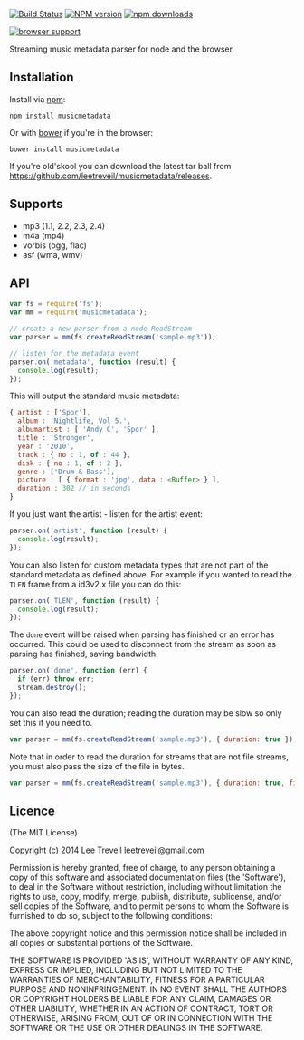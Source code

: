 [![Build Status][travis-image]][travis-url] [![NPM version][npm-image]][npm-url] [![npm downloads][npm-downloads-image]][npm-url]

[![browser support][testling-image]][testling-url]

Streaming music metadata parser for node and the browser.

Installation
------------
Install via [npm](http://npmjs.org):

```
npm install musicmetadata
```

Or with [bower](http://bower.io) if you're in the browser:

```
bower install musicmetadata
```

If you're old'skool you can download the latest tar ball from https://github.com/leetreveil/musicmetadata/releases.


Supports
-----------------
* mp3 (1.1, 2.2, 2.3, 2.4)
* m4a (mp4)
* vorbis (ogg, flac)
* asf (wma, wmv)


API
-----------------
```javascript
var fs = require('fs');
var mm = require('musicmetadata');

// create a new parser from a node ReadStream
var parser = mm(fs.createReadStream('sample.mp3'));

// listen for the metadata event
parser.on('metadata', function (result) {
  console.log(result);
});
```

This will output the standard music metadata:

```javascript
{ artist : ['Spor'],
  album : 'Nightlife, Vol 5.',
  albumartist : [ 'Andy C', 'Spor' ],
  title : 'Stronger',
  year : '2010',
  track : { no : 1, of : 44 },
  disk : { no : 1, of : 2 },
  genre : ['Drum & Bass'],
  picture : [ { format : 'jpg', data : <Buffer> } ],
  duration : 302 // in seconds
}
```

If you just want the artist - listen for the artist event:

```javascript
parser.on('artist', function (result) {
  console.log(result);
});
```

You can also listen for custom metadata types that are not part of the standard metadata as defined above. For example if you wanted to read the `TLEN` frame from a id3v2.x file you can do this:

```javascript
parser.on('TLEN', function (result) {
  console.log(result);
});
```

The ```done``` event will be raised when parsing has finished or an error has occurred. This could be
used to disconnect from the stream as soon as parsing has finished, saving bandwidth.

```javascript
parser.on('done', function (err) {
  if (err) throw err;
  stream.destroy();
});
```

You can also read the duration; reading the duration may be slow so only set this if you need to.
```javascript
var parser = mm(fs.createReadStream('sample.mp3'), { duration: true });
```

Note that in order to read the duration for streams that are not file streams, you must also pass the size of the file in bytes.
```javascript
var parser = mm(fs.createReadStream('sample.mp3'), { duration: true, fileSize: 26838 });
```

Licence
-----------------

(The MIT License)

Copyright (c) 2014 Lee Treveil <leetreveil@gmail.com>

Permission is hereby granted, free of charge, to any person obtaining a copy of this software and associated documentation files (the 'Software'), to deal in the Software without restriction, including without limitation the rights to use, copy, modify, merge, publish, distribute, sublicense, and/or sell copies of the Software, and to permit persons to whom the Software is furnished to do so, subject to the following conditions:

The above copyright notice and this permission notice shall be included in all copies or substantial portions of the Software.

THE SOFTWARE IS PROVIDED 'AS IS', WITHOUT WARRANTY OF ANY KIND, EXPRESS OR IMPLIED, INCLUDING BUT NOT LIMITED TO THE WARRANTIES OF MERCHANTABILITY, FITNESS FOR A PARTICULAR PURPOSE AND NONINFRINGEMENT. IN NO EVENT SHALL THE AUTHORS OR COPYRIGHT HOLDERS BE LIABLE FOR ANY CLAIM, DAMAGES OR OTHER LIABILITY, WHETHER IN AN ACTION OF CONTRACT, TORT OR OTHERWISE, ARISING FROM, OUT OF OR IN CONNECTION WITH THE SOFTWARE OR THE USE OR OTHER DEALINGS IN THE SOFTWARE.

[npm-url]: https://npmjs.org/package/musicmetadata
[npm-image]: https://badge.fury.io/js/musicmetadata.svg
[npm-downloads-image]: http://img.shields.io/npm/dm/musicmetadata.svg

[travis-url]: https://travis-ci.org/leetreveil/musicmetadata
[travis-image]: https://api.travis-ci.org/leetreveil/musicmetadata.svg?branch=master

[testling-url]: https://ci.testling.com/leetreveil/musicmetadata
[testling-image]: https://ci.testling.com/leetreveil/musicmetadata.png

